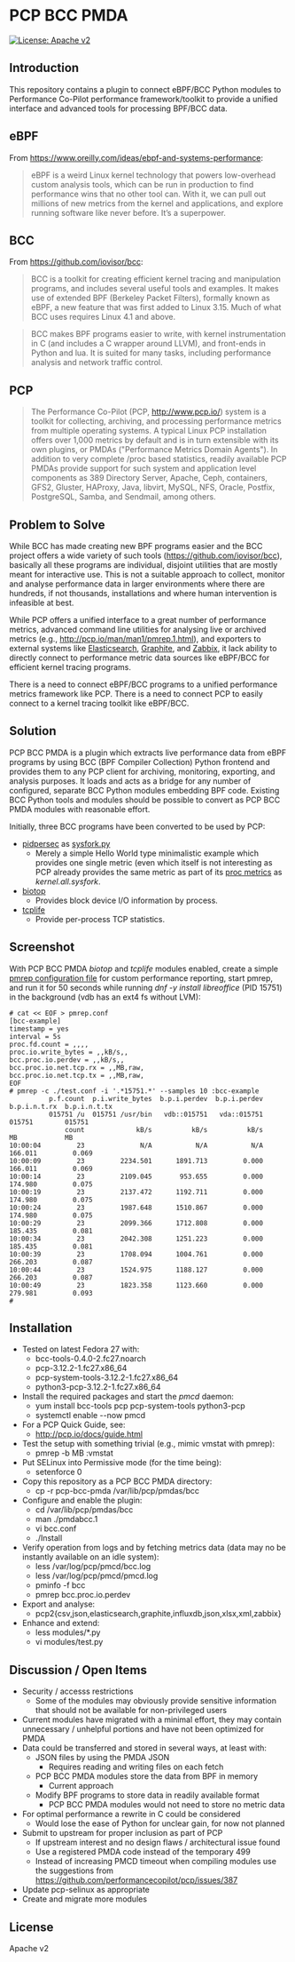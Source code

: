 # PCP BCC PMDA

[![License: Apache v2](https://img.shields.io/badge/license-Apache%20v2-brightgreen.svg)](https://www.apache.org/licenses/LICENSE-2.0)

## Introduction

This repository contains a plugin to connect eBPF/BCC Python modules
to Performance Co-Pilot performance framework/toolkit to provide a
unified interface and advanced tools for processing BPF/BCC data.

## eBPF

From https://www.oreilly.com/ideas/ebpf-and-systems-performance:

> eBPF is a weird Linux kernel technology that powers low-overhead custom analysis tools, which can be run in production to find performance wins that no other tool can. With it, we can pull out millions of new metrics from the kernel and applications, and explore running software like never before. It’s a superpower.

## BCC

From https://github.com/iovisor/bcc:

> BCC is a toolkit for creating efficient kernel tracing and manipulation programs, and includes several useful tools and examples. It makes use of extended BPF (Berkeley Packet Filters), formally known as eBPF, a new feature that was first added to Linux 3.15. Much of what BCC uses requires Linux 4.1 and above.

> BCC makes BPF programs easier to write, with kernel instrumentation in C (and includes a C wrapper around LLVM), and front-ends in Python and lua. It is suited for many tasks, including performance analysis and network traffic control.

## PCP

> The Performance Co-Pilot (PCP, http://www.pcp.io/) system is a toolkit for collecting, archiving, and processing performance metrics from multiple operating systems. A typical Linux PCP installation offers over 1,000 metrics by default and is in turn extensible with its own plugins, or PMDAs ("Performance Metrics Domain Agents"). In addition to very complete /proc based statistics, readily available PCP PMDAs provide support for such system and application level components as 389 Directory Server, Apache, Ceph, containers, GFS2, Gluster, HAProxy, Java, libvirt, MySQL, NFS, Oracle, Postfix, PostgreSQL, Samba, and Sendmail, among others.

## Problem to Solve

While BCC has made creating new BPF programs easier and the BCC project 
offers a wide variety of such tools (https://github.com/iovisor/bcc), 
basically all these programs are individual, disjoint utilities that are 
mostly meant for interactive use. This is not a suitable approach to 
collect, monitor and analyse performance data in larger environments 
where there are hundreds, if not thousands, installations and where 
human intervention is infeasible at best.

While PCP offers a unified interface to a great number of performance 
metrics, advanced command line utilities for analysing live or archived 
metrics (e.g., http://pcp.io/man/man1/pmrep.1.html), and exporters to 
external systems like 
[Elasticsearch](http://pcp.io/man/man1/pcp2elasticsearch.1.html), 
[Graphite](http://pcp.io/man/man1/pcp2graphite.1.html), and 
[Zabbix](http://pcp.io/man/man1/pcp2zabbix.1.html), it lack ability to 
directly connect to performance metric data sources like eBPF/BCC for
efficient kernel tracing programs.

There is a need to connect eBPF/BCC programs to a unified performance 
metrics framework like PCP. There is a need to connect PCP to easily
connect to a kernel tracing toolkit like eBPF/BCC.

## Solution

PCP BCC PMDA is a plugin which extracts live performance data from eBPF 
programs by using BCC (BPF Compiler Collection) Python frontend and 
provides them to any PCP client for archiving, monitoring, exporting, 
and analysis purposes. It loads and acts as a bridge for any number of 
configured, separate BCC Python modules embedding BPF code. Existing BCC 
Python tools and modules should be possible to convert as PCP BCC PMDA 
modules with reasonable effort.

Initially, three BCC programs have been converted to be used by PCP:

* [pidpersec](https://github.com/iovisor/bcc/blob/master/tools/pidpersec.py)
as [sysfork.py](modules/sysfork.py)
  * Merely a simple Hello World type minimalistic example which provides
    one single metric (even which itself is not interesting as PCP already
    provides the same metric as part of its [proc metrics](http://pcp.io/man/man1/pmdaproc.1.html)
    as _kernel.all.sysfork_.
* [biotop](https://github.com/iovisor/bcc/blob/master/tools/biotop.py)
  * Provides block device I/O information by process.
* [tcplife](https://github.com/iovisor/bcc/blob/master/tools/tcplife.py)
  * Provide per-process TCP statistics.

## Screenshot

With PCP BCC PMDA _biotop_ and _tcplife_ modules enabled, create a simple
[pmrep configuration file](http://pcp.io/man/man5/pmrep.conf.5.html)
for custom performance reporting, start pmrep, and run it for 50 seconds
while running _dnf -y install libreoffice_ (PID 15751) in the background
(vdb has an ext4 fs without LVM):

```Shell
# cat << EOF > pmrep.conf
[bcc-example]
timestamp = yes
interval = 5s
proc.fd.count = ,,,,
proc.io.write_bytes = ,,kB/s,,
bcc.proc.io.perdev = ,,kB/s,,
bcc.proc.io.net.tcp.rx = ,,MB,raw,
bcc.proc.io.net.tcp.tx = ,,MB,raw,
EOF
# pmrep -c ./test.conf -i '.*15751.*' --samples 10 :bcc-example
          p.f.count  p.i.write_bytes  b.p.i.perdev  b.p.i.perdev  b.p.i.n.t.rx  b.p.i.n.t.tx
          015751 /u  015751 /usr/bin   vdb::015751   vda::015751        015751        015751
              count             kB/s          kB/s          kB/s            MB            MB
10:00:04         23              N/A           N/A           N/A       166.011         0.069
10:00:09         23         2234.501      1891.713         0.000       166.011         0.069
10:00:14         23         2109.045       953.655         0.000       174.980         0.075
10:00:19         23         2137.472      1192.711         0.000       174.980         0.075
10:00:24         23         1987.648      1510.867         0.000       174.980         0.075
10:00:29         23         2099.366      1712.808         0.000       185.435         0.081
10:00:34         23         2042.308      1251.223         0.000       185.435         0.081
10:00:39         23         1708.094      1004.761         0.000       266.203         0.087
10:00:44         23         1524.975      1188.127         0.000       266.203         0.087
10:00:49         23         1823.358      1123.660         0.000       279.981         0.093
# 
```

## Installation

* Tested on latest Fedora 27 with:
  * bcc-tools-0.4.0-2.fc27.noarch
  * pcp-3.12.2-1.fc27.x86_64
  * pcp-system-tools-3.12.2-1.fc27.x86_64
  * python3-pcp-3.12.2-1.fc27.x86_64
* Install the required packages and start the _pmcd_ daemon:
  * yum install bcc-tools pcp pcp-system-tools python3-pcp
  * systemctl enable --now pmcd
* For a PCP Quick Guide, see:
  * http://pcp.io/docs/guide.html
* Test the setup with something trivial (e.g., mimic vmstat with pmrep):
  * pmrep -b MB :vmstat
* Put SELinux into Permissive mode (for the time being):
  * setenforce 0
* Copy this repository as a PCP BCC PMDA directory:
  * cp -r pcp-bcc-pmda /var/lib/pcp/pmdas/bcc
* Configure and enable the plugin:
  * cd /var/lib/pcp/pmdas/bcc
  * man ./pmdabcc.1
  * vi bcc.conf
  * ./Install
* Verify operation from logs and by fetching metrics data (data may no
  be instantly available on an idle system):
  * less /var/log/pcp/pmcd/bcc.log
  * less /var/log/pcp/pmcd/pmcd.log
  * pminfo -f bcc
  * pmrep bcc.proc.io.perdev
* Export and analyse:
  * pcp2{csv,json,elasticsearch,graphite,influxdb,json,xlsx,xml,zabbix}
* Enhance and extend:
  * less modules/*.py
  * vi modules/test.py

## Discussion / Open Items

* Security / accesss restrictions
  * Some of the modules may obviously provide sensitive information
    that should not be available for non-privileged users
* Current modules have migrated with a minimal effort, they may contain
  unnecessary / unhelpful portions and have not been optimized for PMDA
* Data could be transferred and stored in several ways, at least with:
  * JSON files by using the PMDA JSON
    * Requires reading and writing files on each fetch
  * PCP BCC PMDA modules store the data from BPF in memory
    * Current approach
  * Modify BPF programs to store data in readily available format
    * PCP BCC PMDA modules would not need to store no metric data
* For optimal performance a rewrite in C could be considered
  * Would lose the ease of Python for unclear gain, for now not planned
* Submit to upstream for proper inclusion as part of PCP
  * If upstream interest and no design flaws / architectural issue found
  * Use a registered PMDA code instead of the temporary 499
  * Instead of increasing PMCD timeout when compiling modules use the
    suggestions from https://github.com/performancecopilot/pcp/issues/387
* Update pcp-selinux as appropriate
* Create and migrate more modules

## License

Apache v2
